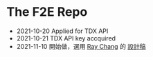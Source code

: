 # The F2E Repo

- 2021-10-20 Applied for TDX API
- 2021-10-21 TDX API key accquired
- 2021-11-10 開始做，選用 [Ray Chang](https://2021.thef2e.com/users/6296427084285739362) 的 [設計稿](https://www.figma.com/file/YQ0Q6Gbj8YRVSntbVXcTPy/Week-1-%7C-%E5%8F%B0%E7%81%A3%E6%97%85%E9%81%8A%E6%99%AF%E9%BB%9E%E5%B0%8E%E8%A6%BD?node-id=0%3A1)
